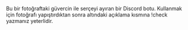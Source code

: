 Bu bir fotoğraftaki güvercin ile serçeyi ayıran bir Discord botu.
Kullanmak için fotoğrafı yapıştırdıktan sonra altındaki açıklama kısmına !check yazmanız yeterlidir.

